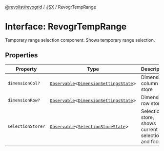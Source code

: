 [@revolist/revogrid](README.md) / [JSX](Namespace.JSX.md) / RevogrTempRange

# Interface: RevogrTempRange

Temporary range selection component. Shows temporary range selection.

## Properties

| Property | Type | Description | Defined in |
| ------ | ------ | ------ | ------ |
| `dimensionCol?` | [`Observable`](TypeAlias.Observable.md)\<[`DimensionSettingsState`](Interface.DimensionSettingsState.md)\> | Dimension column store | [src/components.d.ts:2116](https://github.com/revolist/revogrid/blob/684eab34b16e993178d736466d35507eda9850cd/src/components.d.ts#L2116) |
| `dimensionRow?` | [`Observable`](TypeAlias.Observable.md)\<[`DimensionSettingsState`](Interface.DimensionSettingsState.md)\> | Dimension row store | [src/components.d.ts:2120](https://github.com/revolist/revogrid/blob/684eab34b16e993178d736466d35507eda9850cd/src/components.d.ts#L2120) |
| `selectionStore?` | [`Observable`](TypeAlias.Observable.md)\<[`SelectionStoreState`](TypeAlias.SelectionStoreState.md)\> | Selection store, shows current selection and focus | [src/components.d.ts:2124](https://github.com/revolist/revogrid/blob/684eab34b16e993178d736466d35507eda9850cd/src/components.d.ts#L2124) |
